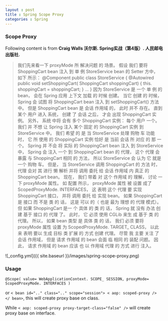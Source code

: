```yaml
---
layout : post
title : Spring Scope Proxy
categories : Spring
---
```


### Scope Proxy

  Following content is from **Craig Walls 沃尔斯. Spring实战（第4版）. 人民邮电出版社.**

  > 我们先来看一下 proxyMode 所 解决问题 的 场景。 假设 我们 要将 ShoppingCart bean 注入 到 单 例 StoreService bean 的 Setter 方中， 
  > 如下 所示：
  > @Component 
  > public class StoreService { 
  > @Autowired 
  > public void setShoppingCart( ShoppingCart shoppingCart) { 
  > this. shoppingCart = shoppingCart; 
  > } 
  > ... }
  > 因为 StoreService 是 一个 单 例 的 bean， 会在 Spring 应用 上下文 加载 的 时候 创建。 当它 创建 的 时候， 
  > Spring 会 试图 将 ShoppingCart bean 注入 到 setShoppingCart() 方法 中。 但是 ShoppingCart bean 是 会话 作用域 的， 
  > 此时 并不 存在。 直到 某个 用户 进入 系统， 创建 了 会话 之后， 才会 出现 ShoppingCart 实例。 
  > 另外， 系统 中将 会有 多个 ShoppingCart 实例： 每个 用户 一个。 我们 并 不想 让 Spring 注入 某个 固定 的 ShoppingCart 实例 
  > 到 StoreService 中。 我们 希望 的 是 当 StoreService 处理 购物 车 功能 时， 它 所 使用 的 ShoppingCart 实例 恰好 是 
  > 当前 会话 所 对应 的 那 一个。 
  > Spring 并 不会 将 实际 的 ShoppingCart bean 注入 到 StoreService 中， Spring 会 注入 一个 到 ShoppingCart bean 的 代理， 
  > 这个 代理 会 暴露 与 ShoppingCart 相同 的 方法，
  > 所以 StoreService 会 认为 它 就是 一个 购物 车。 但是， 当 StoreService 调用 ShoppingCart 的 方法 时， 
  > 代理 会对 其 进行 懒 解析 并将 调用 委托 给 会话 作用域 内 真正 的 ShoppingCart bean。 现在， 我们 带着 对 这个 作用域 的 理解， 
  > 讨论 一下 proxyMode 属性。 如 配置 所示， proxyMode 属性 被 设置 成了 ScopedProxyMode. INTERFACES， 
  > 这 表明 这个 代理 要 实现 ShoppingCart 接口， 并将 调用 委托 给 实现 bean。 如果 ShoppingCart 是 接口 而 不是 类 的 话， 
  > 这是 可以 的（ 也是 最为 理想 的 代理 模式）。 
  > 但 如果 ShoppingCart 是一 个 具体 的 类 的 话， Spring 就 没有 办法 创建 基于 接口 的 代理 了。 此时， 
  > 它 必须 使用 CGLib 来生 成 基于 类 的 代理。 所以， 如果 bean 类型 是 具体 类 的 话， 我们 必须 要将 proxyMode 属性 设置
  > 为 ScopedProxyMode. TARGET_ CLASS， 以此 来 表明 要以 生成 目标 类 扩展 的 方式 创建 代理。 
  > 尽管 我 主要 关注 了 会话 作用域， 但是 请求 作用域 的 bean 会面 临 相同 的 装配 问题。 
  > 因此， 请求 作用域 的 bean 应该 也 以 作用域 代理 的 方式 进行 注入。
  
  ![_config.yml]({{ site.baseurl }}/images/spring-scope-proxy.png)

### Usage

  `@Scope( value= WebApplicationContext. SCOPE_ SESSION, proxyMode= ScopedProxyMode. INTERFACES )` 
  
  or
  `< bean id=".." class=".." scope="session"> < aop: scoped-proxy /> </ bean>`, this will create proxy base on class.
  
  While `< aop: scoped-proxy proxy-target-class="false" />` will create proxy base on interface.
